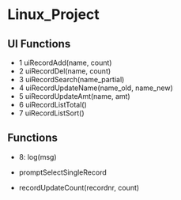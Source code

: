 # Linux_Project

## UI Functions

  * 1 uiRecordAdd(name, count)
  * 2 uiRecordDel(name, count)
  * 3 uiRecordSearch(name_partial)
  * 4 uiRecordUpdateName(name_old, name_new)
  * 5 uiRecordUpdateAmt(name, amt)
  * 6 uiRecordListTotal()
  * 7 uiRecordListSort()

## Functions

  * 8: log(msg)

  * promptSelectSingleRecord
  * recordUpdateCount(recordnr, count)
